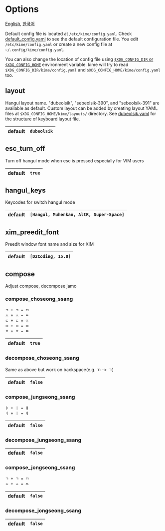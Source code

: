 # Options

[English](CONFIGURATION.md), [한국어](CONFIGURATION.ko.md)

Default config file is located at `/etc/kime/config.yaml`. Check
[default_config.yaml](default_config.yaml) to see the default configuration
file. You edit `/etc/kime/config.yaml` or create a new config file at
`~/.config/kime/config.yaml`.

You can also change the location of config file using [`$XDG_CONFIG_DIR` or
`$XDG_CONFIG_HOME`][xdg] environment variable. kime will try to read
`$XDG_CONFIG_DIR/kime/config.yaml` and `$XDG_CONFIG_HOME/kime/config.yaml` too.

[xdg]: https://specifications.freedesktop.org/basedir-spec/basedir-spec-latest.html#introduction

## layout

Hangul layout name. "dubeolsik", "sebeolsik-390", and "sebeolsik-391" are
available as default. Custom layout can be added by creating layout YAML files
at `$XDG_CONFIG_HOME/kime/layouts/` directory. See [dubeolsik.yaml] for the
structure of keyboard layout file.

[dubeolsik.yaml]: ../engine/core/data/dubeolsik.yaml

| default |`dubeolsik`|
|---------|-----------|

## esc_turn_off

Turn off hangul mode when esc is pressed especially for VIM users

| default |`true`|
|---------|------|

## hangul_keys

Keycodes for switch hangul mode

| default |`[Hangul, Muhenkan, AltR, Super-Space]`|
|---------|---------------------------------------|

## xim_preedit_font

Preedit window font name and size for XIM

| default |`[D2Coding, 15.0]`|
|---------|------------------|

## compose

Adjust compose, decompose jamo

### compose_choseong_ssang

```
ㄱ + ㄱ = ㄲ
ㅅ + ㅅ = ㅆ
ㄷ + ㄷ = ㄸ
ㅂ + ㅂ = ㅃ
ㅈ + ㅈ = ㅉ
```

| default |`true`|
|---------|------|

### decompose_choseong_ssang

Same as above but work on backspace(e.g. ㄲ -> ㄱ)

| default |`false`|
|---------|-------|

### compose_jungseong_ssang

```
ㅑ + ㅣ = ㅒ
ㅕ + ㅣ = ㅖ
```

| default |`false`|
|---------|-------|


### decompose_jungseong_ssang

| default |`false`|
|---------|-------|

### compose_jongseong_ssang

```
ㄱ + ㄱ = ㄲ
ㅅ + ㅅ = ㅆ
```

| default |`false`|
|---------|-------|

### decompose_jongseong_ssang

| default |`false`|
|---------|-------|
